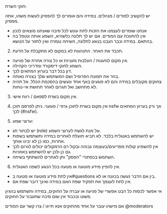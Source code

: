 חוקי השרת:

יש להקשיב למודים / מנהלים. במידה והם אומרים לך להפסיק לעשות משהו, אתה מפסיק.
- אנחנו שומרים לעצמנו את הזכות לתת עונש לכל סיבה שאנחנו מוצאים לנכון
- אין להתווכח עם המודים. אם יש לך תלונה כלשהיא, השמע אותה ונטפל בה בהתאם. במידה וכבר הגבנו בנוגע לתלונה, השיחה נגמרה ואין לחזור על הנושא.

2. תכבד את האחר. התנהגות לא במקום לא מתקבלת על הדעת.
- אין מקום לגזענות / העלבות גזעניות או כל צורה אחרת של פגיעה.
- השמע לחוקי דיסקורד ומדריכי הקהילה.
- דון בכל דבר בערוץ המתאים לכך.
- בחר את תמונת הפרופיל ושם המשתמש שלך בצורה נאותה.
- צחוקים מקובלים במידה והם לא פוגעים באף אחד ונעשים בהסכמת הכלל. אל תהיה לא מתחשב ואל תגרום לאחר תחושת אי-נוחות.

3. אין מקום בשרת לספאם / רווח אישי.

4. אין מקום בשרת לתוכן גרפי / פוגעני. ניתן לפרסם תוכן nsfw אך ורק בערוץ המתאים לכך (#nsfw).

5. ערוצי שמע:
- יש לבחור תג  (role) על מנת לגשת לערוצי השמע.
- יש להשתמש באנגלית בלבד. לא תביא תועלת לאחרים במידה ותשתמש בשפות אחרות, כמו כן לא יבינו אותך. 
- אין להשמיע קולות מפריעים/בעוצמה גבוהה ובקול רם
הרמקולים יכולים לגרום לכך גם כן ולכן יש להשתמש באוזניות.
- השתמש בכפתורי "הפסק" ותן לאחרים להשתתף בשיחה.

6. אין להפיץ מידע מוטעה או מטעה בכל הנוגע לשפה האנגלית.
- אין לתת מידע מוטעה או מטעה ב#questions בין אם הדבר נעשה בכוונה או לא.
- אין לתת לעצמך את תפקיד שפת האם במידה ואינך דובר שפת אם.

אי אפשר לכסות כל הבט אפשרי של פגיעה או עברה על החוקים, במידה ותשתמש בהגיון פשוט ובכבוד אין שום סיבה שתעבור על החוקים.


אם מישהו עובר על אחד מהחוקים אנא תייגו / צרו קשר עם המודים @moderators